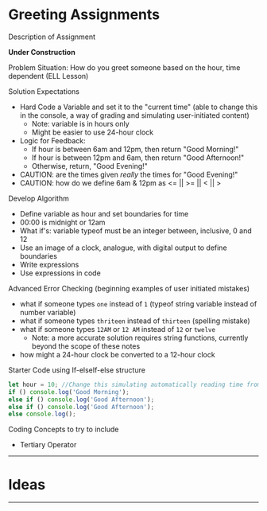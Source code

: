 # Greeting Assignments
Description of Assignment

**Under Construction**

Problem Situation: How do you greet someone based on the hour, time dependent (ELL Lesson)

Solution Expectations
- Hard Code a Variable and set it to the "current time" (able to change this in the console, a way of grading and simulating user-initiated content)
  - Note: variable is in hours only
  - Might be easier to use 24-hour clock
- Logic for Feedback:
  - If hour is between 6am and 12pm, then return "Good Morning!"
  - If hour is between 12pm and 6am, then return "Good Afternoon!"
  - Otherwise, return, "Good Evening!"
- CAUTION: are the times given *really* the times for "Good Evening!"
- CAUTION: how do we define 6am & 12pm as <= || >= || < || >

Develop Algorithm
- Define variable as hour and set boundaries for time
- 00:00 is midnight or 12am
- What if's: variable typeof must be an integer between, inclusive, 0 and 12
- Use an image of a clock, analogue, with digital output to define boundaries
- Write expressions
- Use expressions in code

Advanced Error Checking (beginning examples of user initiated mistakes)
- what if someone types ```one``` instead of ```1``` (typeof string variable instead of number variable)
- what if someone types ```thriteen``` instead of ```thirteen``` (spelling mistake)
- what if someone types ```12AM``` or ```12 AM``` instead of ```12``` or ```twelve```
  - Note: a more accurate solution requires string functions, currently beyond the scope of these notes
- how might a 24-hour clock be converted to a 12-hour clock

Starter Code using If-elseIf-else structure
```JavaScript
let hour = 10; //Change this simulating automatically reading time from Internet Clock or System Tray Clock
if () console.log('Good Morning');
else if () console.log('Good Afternoon');
else if () console.log('Good Afternoon');
else console.log();
```

Coding Concepts to try to include
- Tertiary Operator

---

# Ideas


---
